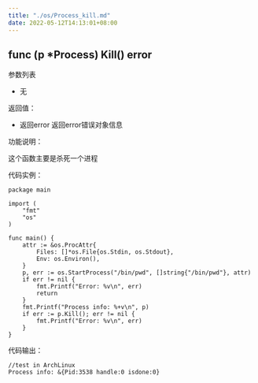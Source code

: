 ```yaml
---
title: "./os/Process_kill.md"
date: 2022-05-12T14:13:01+08:00
---
```

## func (p *Process) Kill() error

参数列表

- 无

返回值：

- 返回error 返回error错误对象信息

功能说明：

这个函数主要是杀死一个进程

代码实例：

    package main

    import (
        "fmt"
        "os"
    )

    func main() {
        attr := &os.ProcAttr{
            Files: []*os.File{os.Stdin, os.Stdout},
            Env: os.Environ(),
        }
        p, err := os.StartProcess("/bin/pwd", []string{"/bin/pwd"}, attr)
        if err != nil {
            fmt.Printf("Error: %v\n", err)
            return
        }
        fmt.Printf("Process info: %+v\n", p)
        if err := p.Kill(); err != nil {
            fmt.Printf("Error: %v\n", err)
        }
    }

代码输出：

    //test in ArchLinux
    Process info: &{Pid:3538 handle:0 isdone:0}
